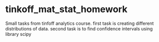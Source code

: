 # tinkoff_mat_stat_homework
Small tasks from tinfoff analytics course.
first task is creating different distributions of data.
second task is to find confidence intervals using library scipy
